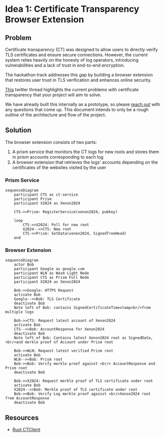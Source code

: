 # Idea 1: Certificate Transparency Browser Extension

## Problem
Certificate transparency (CT) was designed to allow users to directly verify TLS certificates and ensure secure connections. However, the current system relies heavily on the honesty of log operators, introducing vulnerabilities and a lack of trust in end-to-end encryption.

The hackathon track addresses this gap by building a browser extension that restores user trust in TLS verification and enhances online security.

[This](https://x.com/distractedm1nd/status/1842159919082176689) twitter thread highlights the current problems with certificate transparency that your project will aim to solve.

We have already built this internally as a prototype, so please [reach out](https://telegram.me/distractedm1nd) with any questions that come up.
This document intends to only be a rough outline of the architecture and flow of the project.


## Solution
The browser extension consists of two parts:
1. A prism service that monitors the CT logs for new roots and stores them in prism accounts corresponding to each log
2. A browser extension that retrieves the logs' accounts depending on the certificates of the websites visited by the user

### Prism Service

```mermaid
sequenceDiagram
    participant CTS as ct-service
    participant Prism
    participant X2024 as Xenon2024

    CTS->>Prism: RegisterService(xenon2024, pubkey)

    loop
        CTS->>X2024: Poll for new root
        X2024-->>CTS: New root
        CTS->>Prism: SetData(xenon2024, SignedTreeHead)
    end
```

### Browser Extension
```mermaid
sequenceDiagram
    actor Bob
    participant Google as google.com
    participant WLN as Wasm Light Node
    participant CTS as Prism Full Node
    participant X2024 as Xenon2024

    Bob->>Google: HTTPS Request
    activate Bob
    Google-->>Bob: TLS Certificate
    deactivate Bob
    Note left of Bob: contains SignedCertificateTimestamp<br/>from multiple logs

    Bob->>CTS: Request latest account of Xenon2024
    activate Bob
    CTS-->>Bob: AccountResponse for Xenon2024
    deactivate Bob
    Note left of Bob: Contains latest Xenon2024 root as SignedData,<br/>and merkle proof of Account under Prism root

    Bob->>WLN: Request latest verified Prism root
    activate Bob
    WLN-->>Bob: Prism root
    Bob->>Bob: Verify merkle proof against <br/> AccountResponse and Prism root
    deactivate Bob

    Bob->>X2024: Request merkle proof of TLS certificate under root
    activate Bob
    X2024-->>Bob: Merkle proof of TLS certificate under root
    Bob->>Bob: Verify Log merkle proof against <br/>Xenon2024 root from AccountResponse
    deactivate Bob
```

## Resources
- [Rust CTClient](https://docs.rs/ctclient/latest/ctclient/)
